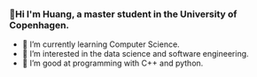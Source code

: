### :yellow_heart:Hi I'm Huang, a master student in the University of Copenhagen.
- 🌱 I’m currently learning Computer Science.
- :heartbeat: I’m interested in the data science and software engineering.
- 🔭 I’m good at programming with C++ and python.

<!--
**leafff1/leafff1** is a ✨ _special_ ✨ repository because its `README.md` (this file) appears on your GitHub profile.

Here are some ideas to get you started:

- 🔭 I’m currently working on ...
- 🌱 I’m currently learning ...
- 👯 I’m looking to collaborate on ...
- 🤔 I’m looking for help with ...
- 💬 Ask me about ...
- 📫 How to reach me: ...
- 😄 Pronouns: ...
- ⚡ Fun fact: ...
-->
